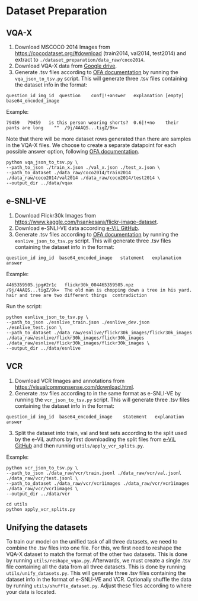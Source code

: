 # Dataset Preparation
## VQA-X
1. Download MSCOCO 2014 Images from https://cocodataset.org/#download (train2014, val2014, test2014) and extract to `./dataset_preparation/data_raw/coco2014`.
2. Download VQA-X data from [Google drive](https://drive.google.com/drive/folders/1zPexyNo_W8L-FYq6iPcERQ5cJUUJzYhl).
3. Generate .tsv files according to [OFA documentation](https://github.com/OFA-Sys/OFA#visual-question-answering) by
running the `vqa_json_to_tsv.py` script. This will generate three .tsv files containing the dataset info in the format:
```
question_id img_id  question    conf|!+answer   explanation [empty] base64_encoded_image
```
Example:
```
79459   79459   is this person wearing shorts?  0.6|!+no    their pants are long    ""  /9j/4AAQS...tigZ/9k=
``` 
Note that there will be more dataset rows generated than there are samples in the VQA-X files.
We choose to create a separate datapoint for each possible 
answer option, following [OFA documentation](https://github.com/OFA-Sys/OFA#visual-question-answering).
```
python vqa_json_to_tsv.py \
--path_to_json ./train_x.json ./val_x.json ./test_x.json \
--path_to_dataset ./data_raw/coco2014/train2014 ./data_raw/coco2014/val2014 ./data_raw/coco2014/test2014 \
--output_dir ../data/vqax
```

## e-SNLI-VE
1. Download Flickr30k Images from https://www.kaggle.com/hsankesara/flickr-image-dataset.
2. Download e-SNLI-VE data according [e-ViL GitHub](https://github.com/maximek3/e-ViL#e-snli-ve-1).
3. Generate .tsv files according to [OFA documentation](https://github.com/OFA-Sys/OFA#visual-entailment) by
running the `esnlive_json_to_tsv.py` script. This will generate three .tsv files containing the dataset info in the format:
```
question_id img_id  base64_encoded_image   statement   explanation answer
```
Example:
```
4465359505.jpg#2r1c   flickr30k_004465359505.npz   /9j/4AAQS...tigZ/9k=  The old man is chopping down a tree in his yard.   	hair and tree are two different things  contradiction
```
Run the script:
```
python esnlive_json_to_tsv.py \
--path_to_json ./esnlive_train.json ./esnlive_dev.json ./esnlive_test.json \
--path_to_dataset ./data_raw/esnlive/flickr30k_images/flickr30k_images ./data_raw/esnlive/flickr30k_images/flickr30k_images ./data_raw/esnlive/flickr30k_images/flickr30k_images \
--output_dir ../data/esnlive
```

## VCR
1. Download VCR Images and annotations from https://visualcommonsense.com/download.html.
2. Generate .tsv files according to in the same format as e-SNLI-VE by 
running the `vcr_json_to_tsv.py` script. This will generate three .tsv files containing the dataset info in the format:
```
question_id img_id  base64_encoded_image    statement   explanation  answer
```
3. Split the dataset into train, val and test sets according to the split used by the e-ViL authors by first 
downloading the split files from [e-ViL GitHub](https://github.com/maximek3/e-ViL#vcr) and then running `utils/apply_vcr_splits.py`.

Example:
```
python vcr_json_to_tsv.py \
--path_to_json ./data_raw/vcr/train.jsonl ./data_raw/vcr/val.jsonl ./data_raw/vcr/test.jsonl \
--path_to_dataset ./data_raw/vcr/vcr1images ./data_raw/vcr/vcr1images ./data_raw/vcr/vcr1images \
--output_dir ../data/vcr

cd utils
python apply_vcr_splits.py
```

## Unifying the datasets
To train our model on the unified task of all three datasets, we need to combine the .tsv files into one file. For this,
we first need to reshape the VQA-X dataset to match the format of the other two datasets. This is done by running
`utils/reshape_vqax.py`. 
Afterwards, we must create a single .tsv file containing all the data from all three datasets. This is done by running
`utils/unify_datasets.py`. This will generate three .tsv files containing the dataset info in the format of e-SNLI-VE and VCR.
Optionally shuffle the data by running `utils/shuffle_dataset.py`. Adjust these files according to where your data is located.